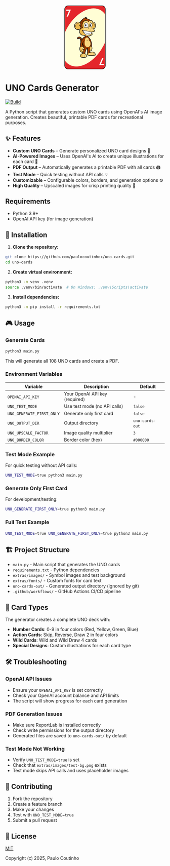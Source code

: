 <p align="center">
    <a href="https://github.com/paulocoutinhox/uno-cards" target="_blank" rel="noopener noreferrer">
        <img width="130" src="extras/images/screenshot.png" alt="Uno Cards Screenshot">
    </a>
</p>

# UNO Cards Generator

[![Build](https://github.com/paulocoutinhox/uno-cards/actions/workflows/build.yml/badge.svg)](https://github.com/paulocoutinhox/uno-cards/actions/workflows/build.yml)

A Python script that generates custom UNO cards using OpenAI's AI image generation. Creates beautiful, printable PDF cards for recreational purposes.

## ✨ Features

- **Custom UNO Cards** – Generate personalized UNO card designs 🎴
- **AI-Powered Images** – Uses OpenAI's AI to create unique illustrations for each card 🎨
- **PDF Output** – Automatically generates a printable PDF with all cards 🖨️
- **Test Mode** – Quick testing without API calls 💡
- **Customizable** – Configurable colors, borders, and generation options ⚙️
- **High Quality** – Upscaled images for crisp printing quality 📸

## Requirements

- Python 3.9+
- OpenAI API key (for image generation)

## 🚀 Installation

1. **Clone the repository:**
```bash
git clone https://github.com/paulocoutinhox/uno-cards.git
cd uno-cards
```

2. **Create virtual environment:**
```bash
python3 -m venv .venv
source .venv/bin/activate  # On Windows: .venv\Scripts\activate
```

3. **Install dependencies:**
```bash
python3 -m pip install -r requirements.txt
```

## 🎮 Usage

### Generate Cards

```bash
python3 main.py
```

This will generate all 108 UNO cards and create a PDF.

### Environment Variables

| Variable | Description | Default |
|----------|-------------|---------|
| `OPENAI_API_KEY` | Your OpenAI API key (required) | - |
| `UNO_TEST_MODE` | Use test mode (no API calls) | `false` |
| `UNO_GENERATE_FIRST_ONLY` | Generate only first card | `false` |
| `UNO_OUTPUT_DIR` | Output directory | `uno-cards-out` |
| `UNO_UPSCALE_FACTOR` | Image quality multiplier | `3` |
| `UNO_BORDER_COLOR` | Border color (hex) | `#000000` |

### Test Mode Example

For quick testing without API calls:

```bash
UNO_TEST_MODE=true python3 main.py
```

### Generate Only First Card

For development/testing:

```bash
UNO_GENERATE_FIRST_ONLY=true python3 main.py
```

### Full Test Example

```bash
UNO_TEST_MODE=true UNO_GENERATE_FIRST_ONLY=true python3 main.py
```

## 🏗️ Project Structure

- `main.py` - Main script that generates the UNO cards
- `requirements.txt` - Python dependencies
- `extras/images/` - Symbol images and test background
- `extras/fonts/` - Custom fonts for card text
- `uno-cards-out/` - Generated output directory (ignored by git)
- `.github/workflows/` - GitHub Actions CI/CD pipeline

## 🎨 Card Types

The generator creates a complete UNO deck with:

- **Number Cards**: 0-9 in four colors (Red, Yellow, Green, Blue)
- **Action Cards**: Skip, Reverse, Draw 2 in four colors
- **Wild Cards**: Wild and Wild Draw 4 cards
- **Special Designs**: Custom illustrations for each card type

## 🛠️ Troubleshooting

### OpenAI API Issues
- Ensure your `OPENAI_API_KEY` is set correctly
- Check your OpenAI account balance and API limits
- The script will show progress for each card generation

### PDF Generation Issues
- Make sure ReportLab is installed correctly
- Check write permissions for the output directory
- Generated files are saved to `uno-cards-out/` by default

### Test Mode Not Working
- Verify `UNO_TEST_MODE=true` is set
- Check that `extras/images/test-bg.png` exists
- Test mode skips API calls and uses placeholder images

## 🤝 Contributing

1. Fork the repository
2. Create a feature branch
3. Make your changes
4. Test with `UNO_TEST_MODE=true`
5. Submit a pull request

## 📜 License

[MIT](http://opensource.org/licenses/MIT)

Copyright (c) 2025, Paulo Coutinho
